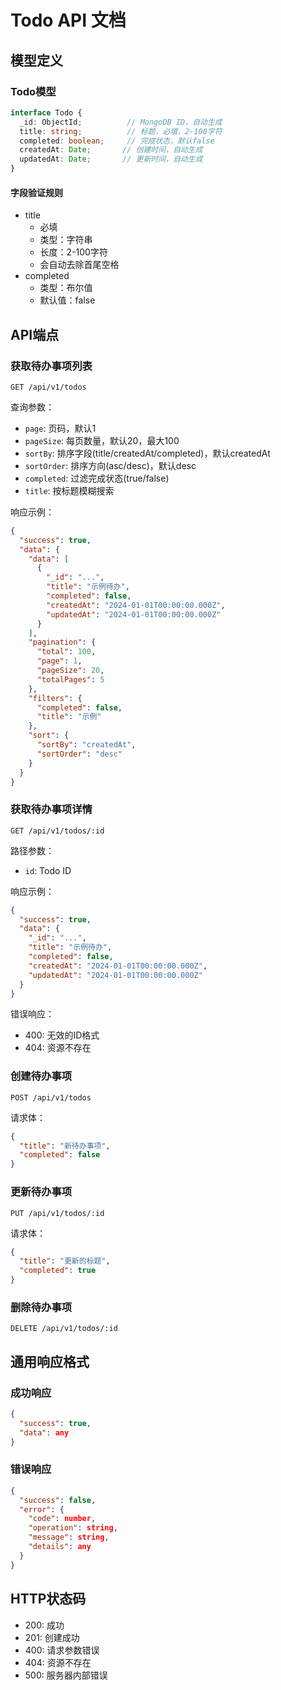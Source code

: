 # Todo API 文档

## 模型定义

### Todo模型

```typescript
interface Todo {
  _id: ObjectId;          // MongoDB ID，自动生成
  title: string;          // 标题，必填，2-100字符
  completed: boolean;     // 完成状态，默认false
  createdAt: Date;       // 创建时间，自动生成
  updatedAt: Date;       // 更新时间，自动生成
}
```

#### 字段验证规则
- title
  - 必填
  - 类型：字符串
  - 长度：2-100字符
  - 会自动去除首尾空格
- completed
  - 类型：布尔值
  - 默认值：false

## API端点

### 获取待办事项列表
```http
GET /api/v1/todos
```

查询参数：
- `page`: 页码，默认1
- `pageSize`: 每页数量，默认20，最大100
- `sortBy`: 排序字段(title/createdAt/completed)，默认createdAt
- `sortOrder`: 排序方向(asc/desc)，默认desc
- `completed`: 过滤完成状态(true/false)
- `title`: 按标题模糊搜索

响应示例：
```json
{
  "success": true,
  "data": {
    "data": [
      {
        "_id": "...",
        "title": "示例待办",
        "completed": false,
        "createdAt": "2024-01-01T00:00:00.000Z",
        "updatedAt": "2024-01-01T00:00:00.000Z"
      }
    ],
    "pagination": {
      "total": 100,
      "page": 1,
      "pageSize": 20,
      "totalPages": 5
    },
    "filters": {
      "completed": false,
      "title": "示例"
    },
    "sort": {
      "sortBy": "createdAt",
      "sortOrder": "desc"
    }
  }
}
```

### 获取待办事项详情
```http
GET /api/v1/todos/:id
```

路径参数：
- `id`: Todo ID

响应示例：
```json
{
  "success": true,
  "data": {
    "_id": "...",
    "title": "示例待办",
    "completed": false,
    "createdAt": "2024-01-01T00:00:00.000Z",
    "updatedAt": "2024-01-01T00:00:00.000Z"
  }
}
```

错误响应：
- 400: 无效的ID格式
- 404: 资源不存在

### 创建待办事项
```http
POST /api/v1/todos
```

请求体：
```json
{
  "title": "新待办事项",
  "completed": false
}
```

### 更新待办事项
```http
PUT /api/v1/todos/:id
```

请求体：
```json
{
  "title": "更新的标题",
  "completed": true
}
```

### 删除待办事项
```http
DELETE /api/v1/todos/:id
```

## 通用响应格式

### 成功响应
```json
{
  "success": true,
  "data": any
}
```

### 错误响应
```json
{
  "success": false,
  "error": {
    "code": number,
    "operation": string,
    "message": string,
    "details": any
  }
}
```

## HTTP状态码

- 200: 成功
- 201: 创建成功
- 400: 请求参数错误
- 404: 资源不存在
- 500: 服务器内部错误 